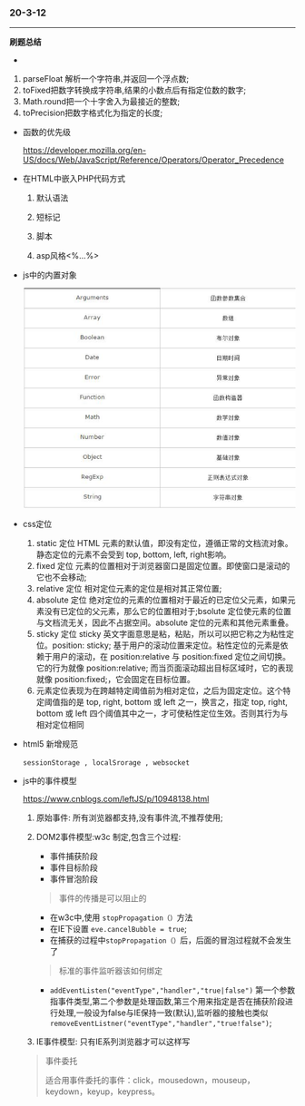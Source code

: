 ### 20-3-12

------

**刷题总结**

- 

1. parseFloat 解析一个字符串,并返回一个浮点数;
2. toFixed把数字转换成字符串,结果的小数点后有指定位数的数字;
3. Math.round把一个十字舍入为最接近的整数;
4. toPrecision把数字格式化为指定的长度;

- 函数的优先级

  https://developer.mozilla.org/en-US/docs/Web/JavaScript/Reference/Operators/Operator_Precedence

- 在HTML中嵌入PHP代码方式

  1. 默认语法<?php...?>

  2. 短标记<?...?>

  3. 脚本<script language="php">...</script>

  4. asp风格<%...%>

     

- js中的内置对象

  ![](1.jpg)

- css定位
  1. static 定位
     HTML 元素的默认值，即没有定位，遵循正常的文档流对象。静态定位的元素不会受到 top, bottom, left, right影响。
  2. fixed 定位
     元素的位置相对于浏览器窗口是固定位置。即使窗口是滚动的它也不会移动;
  3. relative 定位
     相对定位元素的定位是相对其正常位置;
  4. absolute 定位
     绝对定位的元素的位置相对于最近的已定位父元素，如果元素没有已定位的父元素，那么它的位置相对于<html>;bsolute 定位使元素的位置与文档流无关，因此不占据空间。absolute 定位的元素和其他元素重叠。
  5. sticky 定位
     sticky 英文字面意思是粘，粘贴，所以可以把它称之为粘性定位。position: sticky; 基于用户的滚动位置来定位。粘性定位的元素是依赖于用户的滚动，在 position:relative 与 position:fixed 定位之间切换。它的行为就像 position:relative; 而当页面滚动超出目标区域时，它的表现就像 position:fixed;，它会固定在目标位置。
  6. 元素定位表现为在跨越特定阈值前为相对定位，之后为固定定位。这个特定阈值指的是 top, right, bottom 或 left 之一，换言之，指定 top, right, bottom 或 left 四个阈值其中之一，才可使粘性定位生效。否则其行为与相对定位相同

- html5 新增规范

  `sessionStorage , localSrorage , websocket`

- js中的事件模型

   https://www.cnblogs.com/leftJS/p/10948138.html 

  1. 原始事件: 所有浏览器都支持,没有事件流,不推荐使用;

  2. DOM2事件模型:w3c 制定,包含三个过程:

     - 事件捕获阶段
     - 事件目标阶段
     - 事件冒泡阶段

     > 事件的传播是可以阻止的

     - 在w3c中,使用 ` stopPropagation（） `方法
     - 在IE下设置 `eve.cancelBubble = true`;
     -  在捕获的过程中`stopPropagation（）`后，后面的冒泡过程就不会发生了 

     > 标准的事件监听器该如何绑定

     - `addEventListen("eventType","handler","true|false")` 第一个参数指事件类型,第二个参数是处理函数,第三个用来指定是否在捕获阶段进行处理,一般设为false与IE保持一致(默认),监听器的接触也类似 ` removeEventListner("eventType","handler","true!false") `;

  3. IE事件模型: 只有IE系列浏览器才可以这样写

  > 事件委托
  >
  >  适合用事件委托的事件：click，mousedown，mouseup，keydown，keyup，keypress。 